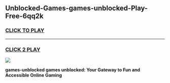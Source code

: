 
## Unblocked-Games-games-unblocked-Play-Free-6qq2k
<h3>
<a href="https://premium76.site?title=games-unblocked&ref=15A">CLICK TO PLAY</a></h3>
<hr>

<h3>
<a href="https://premium76.site?title=games-unblocked&ref=15A">CLICK 2 PLAY</a>
  
</h3>

<a href="https://premium76.site?title=games-unblocked&ref=15A"><img src="https://clearcache.store/games.png"></a>


**games-unblocked games unblocked: Your Gateway to Fun and Accessible Online Gaming**
